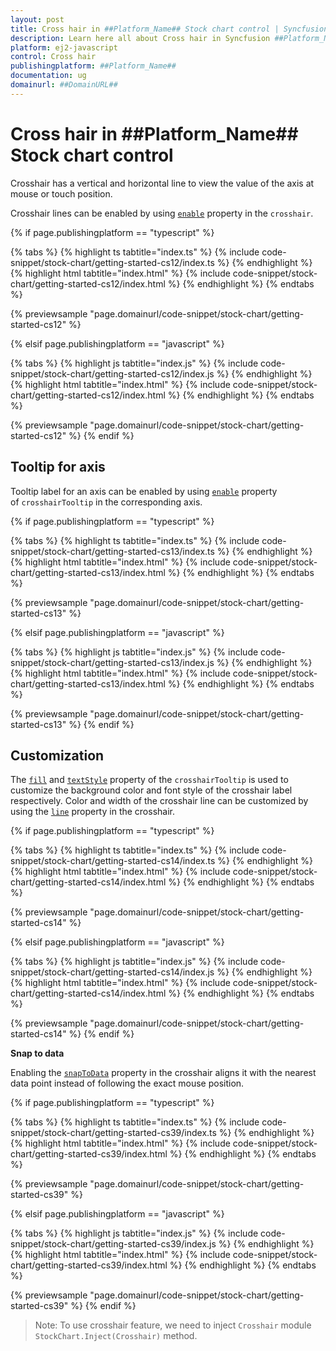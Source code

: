 ```yaml
---
layout: post
title: Cross hair in ##Platform_Name## Stock chart control | Syncfusion
description: Learn here all about Cross hair in Syncfusion ##Platform_Name## Stock chart control of Syncfusion Essential JS 2 and more.
platform: ej2-javascript
control: Cross hair 
publishingplatform: ##Platform_Name##
documentation: ug
domainurl: ##DomainURL##
---
```


# Cross hair in ##Platform_Name## Stock chart control

Crosshair has a vertical and horizontal line to view the value of the axis at mouse or touch position.

Crosshair lines can be enabled by using [`enable`](../api/chart/crosshairSettingsModel/#enable) property in the `crosshair`.

{% if page.publishingplatform == "typescript" %}

{% tabs %}
{% highlight ts tabtitle="index.ts" %}
{% include code-snippet/stock-chart/getting-started-cs12/index.ts %}
{% endhighlight %}
{% highlight html tabtitle="index.html" %}
{% include code-snippet/stock-chart/getting-started-cs12/index.html %}
{% endhighlight %}
{% endtabs %}
        
{% previewsample "page.domainurl/code-snippet/stock-chart/getting-started-cs12" %}

{% elsif page.publishingplatform == "javascript" %}

{% tabs %}
{% highlight js tabtitle="index.js" %}
{% include code-snippet/stock-chart/getting-started-cs12/index.js %}
{% endhighlight %}
{% highlight html tabtitle="index.html" %}
{% include code-snippet/stock-chart/getting-started-cs12/index.html %}
{% endhighlight %}
{% endtabs %}

{% previewsample "page.domainurl/code-snippet/stock-chart/getting-started-cs12" %}
{% endif %}

## Tooltip for axis

Tooltip label for an axis can be enabled by using [`enable`](../api/chart/crosshairTooltipModel/#enable) property of `crosshairTooltip` in the corresponding axis.

{% if page.publishingplatform == "typescript" %}

{% tabs %}
{% highlight ts tabtitle="index.ts" %}
{% include code-snippet/stock-chart/getting-started-cs13/index.ts %}
{% endhighlight %}
{% highlight html tabtitle="index.html" %}
{% include code-snippet/stock-chart/getting-started-cs13/index.html %}
{% endhighlight %}
{% endtabs %}
        
{% previewsample "page.domainurl/code-snippet/stock-chart/getting-started-cs13" %}

{% elsif page.publishingplatform == "javascript" %}

{% tabs %}
{% highlight js tabtitle="index.js" %}
{% include code-snippet/stock-chart/getting-started-cs13/index.js %}
{% endhighlight %}
{% highlight html tabtitle="index.html" %}
{% include code-snippet/stock-chart/getting-started-cs13/index.html %}
{% endhighlight %}
{% endtabs %}

{% previewsample "page.domainurl/code-snippet/stock-chart/getting-started-cs13" %}
{% endif %}

## Customization

The [`fill`](../api/chart/crosshairTooltipModel/#fill) and [`textStyle`](../api/chart/crosshairTooltipModel/#textstyle) property of the `crosshairTooltip` is used to customize the background color and font style of the crosshair label respectively. Color and width of the crosshair line can be customized by using the [`line`](../api/chart/crosshairSettingsModel/#line) property in the crosshair.

{% if page.publishingplatform == "typescript" %}

{% tabs %}
{% highlight ts tabtitle="index.ts" %}
{% include code-snippet/stock-chart/getting-started-cs14/index.ts %}
{% endhighlight %}
{% highlight html tabtitle="index.html" %}
{% include code-snippet/stock-chart/getting-started-cs14/index.html %}
{% endhighlight %}
{% endtabs %}
        
{% previewsample "page.domainurl/code-snippet/stock-chart/getting-started-cs14" %}

{% elsif page.publishingplatform == "javascript" %}

{% tabs %}
{% highlight js tabtitle="index.js" %}
{% include code-snippet/stock-chart/getting-started-cs14/index.js %}
{% endhighlight %}
{% highlight html tabtitle="index.html" %}
{% include code-snippet/stock-chart/getting-started-cs14/index.html %}
{% endhighlight %}
{% endtabs %}

{% previewsample "page.domainurl/code-snippet/stock-chart/getting-started-cs14" %}
{% endif %}

**Snap to data**

Enabling the [`snapToData`](../api/chart/crosshairSettingsModel/#snaptodata) property in the crosshair aligns it with the nearest data point instead of following the exact mouse position.

{% if page.publishingplatform == "typescript" %}

{% tabs %}
{% highlight ts tabtitle="index.ts" %}
{% include code-snippet/stock-chart/getting-started-cs39/index.ts %}
{% endhighlight %}
{% highlight html tabtitle="index.html" %}
{% include code-snippet/stock-chart/getting-started-cs39/index.html %}
{% endhighlight %}
{% endtabs %}
        
{% previewsample "page.domainurl/code-snippet/stock-chart/getting-started-cs39" %}

{% elsif page.publishingplatform == "javascript" %}

{% tabs %}
{% highlight js tabtitle="index.js" %}
{% include code-snippet/stock-chart/getting-started-cs39/index.js %}
{% endhighlight %}
{% highlight html tabtitle="index.html" %}
{% include code-snippet/stock-chart/getting-started-cs39/index.html %}
{% endhighlight %}
{% endtabs %}

{% previewsample "page.domainurl/code-snippet/stock-chart/getting-started-cs39" %}
{% endif %}

>Note: To use crosshair feature, we need to inject `Crosshair` module `StockChart.Inject(Crosshair)` method.
